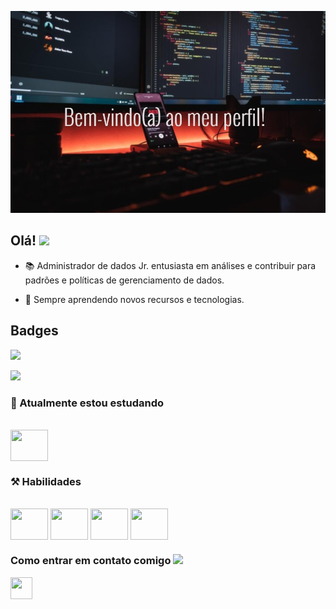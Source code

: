 ![Banner_GitHub](https://github.com/EnzoFerreiraAguiar/EnzoFerreiraAguiar/blob/master/Banner_GitHub.jpg)


## Olá! <img src="https://user-images.githubusercontent.com/18350557/176309783-0785949b-9127-417c-8b55-ab5a4333674e.gif" width="29px">

- 📚 Administrador de dados Jr. entusiasta em análises e contribuir para padrões e políticas de gerenciamento de dados.

- 🚀 Sempre aprendendo novos recursos e tecnologias. 

## Badges

<a href="http://www.github.com/EnzoFerreiraAguiar"><img src="https://github-readme-stats.vercel.app/api?username=EnzoFerreiraAguiar&theme=dark&hide_border=false&include_all_commits=true&count_private=true" /></a>

<a href="http://www.github.com/EnzoFerreiraAguiar"><img src="https://github-readme-streak-stats.herokuapp.com/?user=EnzoFerreiraAguiar&theme=dark&hide_border=false" /></a>



### 🧠 Atualmente estou estudando

<div style="display align inline_block"><br/>
 <img align="center" height= "50" width= "60" src="https://upload.wikimedia.org/wikipedia/commons/thumb/c/cf/New_Power_BI_Logo.svg/600px-New_Power_BI_Logo.svg.png?20210102182532" />
</div>
   

### ⚒️ Habilidades

<div style="display align inline_block"><br/>
  <img align="center" height= "50" width= "60" src="https://cdn.jsdelivr.net/gh/devicons/devicon@latest/icons/oracle/oracle-original.svg" />
  <img align="center" height= "50" width= "60" src="https://cdn.jsdelivr.net/gh/devicons/devicon@latest/icons/mysql/mysql-original.svg" /> 
  <img align="center" height= "50" width= "60" src="https://cdn.jsdelivr.net/gh/devicons/devicon@latest/icons/microsoftsqlserver/microsoftsqlserver-original.svg" />
  <img align="center" height= "50" width= "60" src="https://cdn.jsdelivr.net/gh/devicons/devicon/icons/postgresql/postgresql-original.svg" />  
</div>
                                                                                      
### Como entrar em contato comigo <img src="https://github.com/TheDudeThatCode/TheDudeThatCode/blob/master/Assets/Handshake.gif" height="32px">

<a href="https://www.linkedin.com/in/enzo-ferreira-aguiar/" target="_blank" rel="noreferrer"><img src="https://raw.githubusercontent.com/danielcranney/readme-generator/main/public/icons/socials/linkedin.svg" width="35" height="35" /></a></p>


